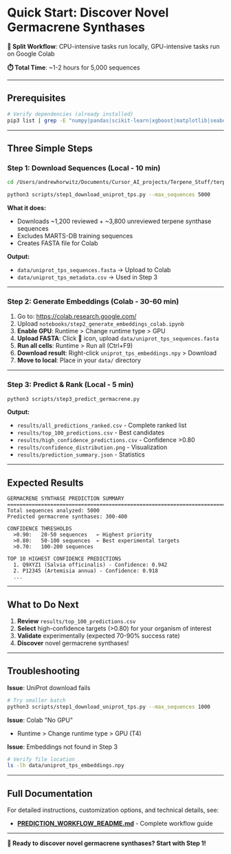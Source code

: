 # Quick Start: Discover Novel Germacrene Synthases

**🚀 Split Workflow**: CPU-intensive tasks run locally, GPU-intensive tasks run on Google Colab

**⏱️ Total Time**: ~1-2 hours for 5,000 sequences

---

## Prerequisites

```bash
# Verify dependencies (already installed)
pip3 list | grep -E "numpy|pandas|scikit-learn|xgboost|matplotlib|seaborn|joblib|biopython|requests|tqdm"
```

---

## Three Simple Steps

### **Step 1: Download Sequences (Local - 10 min)**

```bash
cd /Users/andrewhorwitz/Documents/Cursor_AI_projects/Terpene_Stuff/terpene-synthase-classification

python3 scripts/step1_download_uniprot_tps.py --max_sequences 5000
```

**What it does:**
- Downloads ~1,200 reviewed + ~3,800 unreviewed terpene synthase sequences
- Excludes MARTS-DB training sequences
- Creates FASTA file for Colab

**Output:**
- `data/uniprot_tps_sequences.fasta` → Upload to Colab
- `data/uniprot_tps_metadata.csv` → Used in Step 3

---

### **Step 2: Generate Embeddings (Colab - 30-60 min)**

1. Go to: https://colab.research.google.com/
2. Upload `notebooks/step2_generate_embeddings_colab.ipynb`
3. **Enable GPU**: Runtime > Change runtime type > GPU
4. **Upload FASTA**: Click 📁 icon, upload `data/uniprot_tps_sequences.fasta`
5. **Run all cells**: Runtime > Run all (Ctrl+F9)
6. **Download result**: Right-click `uniprot_tps_embeddings.npy` > Download
7. **Move to local**: Place in your `data/` directory

---

### **Step 3: Predict & Rank (Local - 5 min)**

```bash
python3 scripts/step3_predict_germacrene.py
```

**Output:**
- `results/all_predictions_ranked.csv` - Complete ranked list
- `results/top_100_predictions.csv` - Best candidates
- `results/high_confidence_predictions.csv` - Confidence >0.80
- `results/confidence_distribution.png` - Visualization
- `results/prediction_summary.json` - Statistics

---

## Expected Results

```
GERMACRENE SYNTHASE PREDICTION SUMMARY
===============================================================================
Total sequences analyzed: 5000
Predicted germacrene synthases: 300-400

CONFIDENCE THRESHOLDS
  >0.90:   20-50 sequences   ← Highest priority
  >0.80:   50-100 sequences  ← Best experimental targets
  >0.70:   100-200 sequences
  
TOP 10 HIGHEST CONFIDENCE PREDICTIONS
  1. Q9XYZ1 (Salvia officinalis) - Confidence: 0.942
  2. P12345 (Artemisia annua) - Confidence: 0.918
  ...
```

---

## What to Do Next

1. **Review** `results/top_100_predictions.csv`
2. **Select** high-confidence targets (>0.80) for your organism of interest
3. **Validate** experimentally (expected 70-90% success rate)
4. **Discover** novel germacrene synthases!

---

## Troubleshooting

**Issue**: UniProt download fails
```bash
# Try smaller batch
python3 scripts/step1_download_uniprot_tps.py --max_sequences 1000
```

**Issue**: Colab "No GPU"
- Runtime > Change runtime type > GPU (T4)

**Issue**: Embeddings not found in Step 3
```bash
# Verify file location
ls -lh data/uniprot_tps_embeddings.npy
```

---

## Full Documentation

For detailed instructions, customization options, and technical details, see:
- **[PREDICTION_WORKFLOW_README.md](PREDICTION_WORKFLOW_README.md)** - Complete workflow guide

---

**🎯 Ready to discover novel germacrene synthases? Start with Step 1!**

